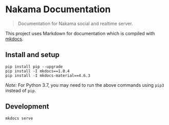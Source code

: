 Nakama Documentation
====================

> Documentation for Nakama social and realtime server.

This project uses Markdown for documentation which is compiled with [mkdocs](http://www.mkdocs.org).

## Install and setup

```shell
pip install pip --upgrade
pip install -I mkdocs==1.0.4
pip install -I mkdocs-material==4.6.3
```

*Note:* For Python 3.7, you may need to run the above commands using `pip3` instead of `pip`.

## Development

```
mkdocs serve
```
